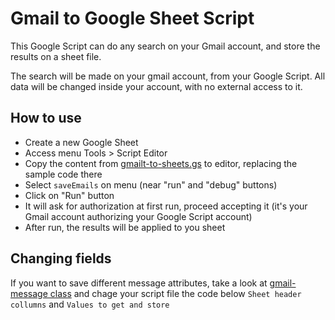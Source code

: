 # Gmail to Google Sheet Script

This Google Script can do any search on your Gmail account, and store the results on a sheet file.

The search will be made on your gmail account, from your Google Script. All data will be changed inside your account, with no external access to it.

## How to use

* Create a new Google Sheet
* Access menu Tools > Script Editor
* Copy the content from [gmailt-to-sheets.gs](gmailt-to-sheets.gs) to editor, replacing the sample code there 
* Select `saveEmails` on menu (near "run" and "debug" buttons)
* Click on "Run" button
* It will ask for authorization at first run, proceed accepting it (it's your Gmail account authorizing your Google Script account)
* After run, the results will be applied to you sheet

## Changing fields

If you want to save different message attributes, take a look at [gmail-message class](https://developers.google.com/apps-script/reference/gmail/gmail-message) and chage your script file the code below `Sheet header collumns` and `Values to get and store`